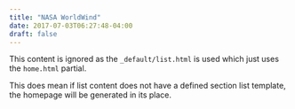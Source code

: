```yaml
---
title: "NASA WorldWind"
date: 2017-07-03T06:27:48-04:00
draft: false
---
```


This content is ignored as the `_default/list.html` is used which just uses the `home.html` partial.

This does mean if list content does not have a defined section list template, the homepage will be generated in its place.